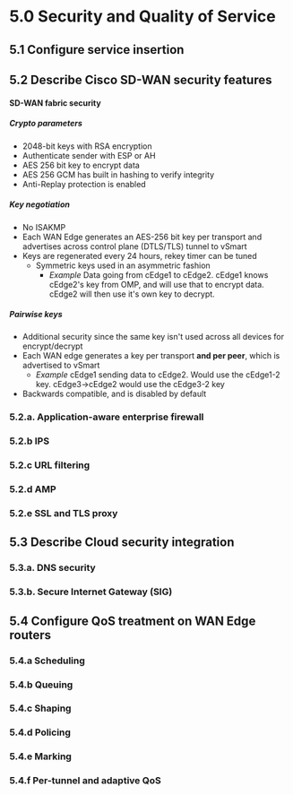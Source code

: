 
# 5.0 Security and Quality of Service

## 5.1 Configure service insertion

## 5.2 Describe Cisco SD-WAN security features

#### SD-WAN fabric security
##### Crypto parameters
- 2048-bit keys with RSA encryption
- Authenticate sender with ESP or AH
- AES 256 bit key to encrypt data
- AES 256 GCM has built in hashing to verify integrity
- Anti-Replay protection is enabled

##### Key negotiation
- No ISAKMP
- Each WAN Edge generates an AES-256 bit key per transport and advertises across control plane (DTLS/TLS) tunnel to vSmart
- Keys are regenerated every 24 hours, rekey timer can be tuned
	- Symmetric keys used in an asymmetric fashion
		- *Example* Data going from cEdge1 to cEdge2. cEdge1 knows cEdge2's key from OMP, and will use that to encrypt data. cEdge2 will then use it's own key to decrypt.

##### Pairwise keys
- Additional security since the same key isn't used across all devices for encrypt/decrypt
- Each WAN edge generates a key per transport **and per peer**, which is advertised to vSmart
	- *Example* cEdge1 sending data to cEdge2. Would use the cEdge1-2 key. cEdge3->cEdge2 would use the cEdge3-2 key
- Backwards compatible, and is disabled by default

### 5.2.a. Application-aware enterprise firewall

### 5.2.b IPS

### 5.2.c URL filtering

### 5.2.d AMP

### 5.2.e SSL and TLS proxy

## 5.3 Describe Cloud security integration

### 5.3.a. DNS security

### 5.3.b. Secure Internet Gateway (SIG)

## 5.4 Configure QoS treatment on WAN Edge routers

### 5.4.a Scheduling

### 5.4.b Queuing

### 5.4.c Shaping

### 5.4.d Policing

### 5.4.e Marking

### 5.4.f Per-tunnel and adaptive QoS